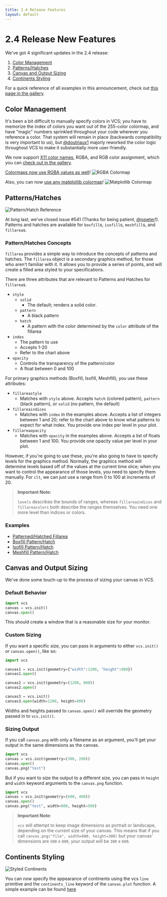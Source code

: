 ```yaml
---
title: 2.4 Release Features
layout: default
---
```


# 2.4 Release New Features

We've got 4 significant updates in the 2.4 release:

1. [Color Management](#color-management)
2. [Patterns/Hatches](#patterns-hatches)
3. [Canvas and Output Sizing](#canvas-and-output-sizing)
4. [Continents Styling](#continents-styling)

For a quick reference of all examples in this announcement, check out [this page in the gallery](http://uvcdat.llnl.gov/gallery.html#2.4).

## Color Management

It's been a bit difficult to manually specify colors in VCS; you have to memorize the index of colors you want out of the 255-color colormap, and have "magic" numbers sprinkled throughout your code wherever you reference a color. That system will remain in place (backwards compatibility is very important to us), but [@doutriaux1](https://github.com/doutriaux1) majorly reworked the color logic throughout VCS to make it substantially more user-friendly.

We now support [X11 color names](https://en.wikipedia.org/wiki/X11_color_names), RGBA, and RGB color assignment, which you can [check out in the gallery](http://uvcdat.llnl.gov/examples/color.html).

[Colormaps now use RGBA values as well](http://uvcdat.llnl.gov/examples/rgba_colormap.html)!
![RGBA Colormap](http://uvcdat.llnl.gov/gallery/fullsize/rgba_colormap.png)

Also, you can now [use any matplotlib colormap](http://uvcdat.llnl.gov/examples/matplotlib_colormaps.html)!
![Matplotlib Colormap](http://uvcdat.llnl.gov/gallery/fullsize/matplotlib_colormaps.png)

## Patterns/Hatches

![Pattern/Hatch Reference](http://uvcdat.llnl.gov/gallery/fullsize/pattern_chart.png)

At long last, we've closed issue #541 (Thanks for being patient, [@jypeter](https://github.com/jypeter)!). Patterns and hatches are available for `boxfill`s, `isofill`s, `meshfill`s, and `fillarea`s.

### Pattern/Hatches Concepts

`fillarea` provides a simple way to introduce the concepts of patterns and hatches. The `fillarea` object is a secondary graphics method, for those who aren't familiar with it. It allows you to provide a series of points, and will create a filled area styled to your specifications.

There are three attributes that are relevant to Patterns and Hatches for `fillarea`s.

* `style`
    * `solid`
        * The default; renders a solid color.
    * `pattern`
        * A black pattern
    * `hatch`
        * A pattern with the color determined by the `color` attribute of the fillarea
* `index`
    * The pattern to use
    * Accepts 1-20
    * Refer to the chart above
* `opacity`
    * Controls the transparency of the pattern/color
    * A float between 0 and 100

For primary graphics methods (Boxfill, Isofill, Meshfill), you use these attributes:

* `fillareastyle`
    * Matches with `style` above. Accepts `hatch` (colored pattern), `pattern` (black pattern), or `solid` (no pattern, the default)
* `fillareaindices`
    * Matches with `index` in the examples above. Accepts a list of integers between 1 and 20; refer to the chart above to know what patterns to expect for what index. You provide one index per level in your plot.
* `fillareaopacity`
    * Matches with `opacity` in the examples above. Accepts a list of floats between 1 and 100. You provide one opacity value per level in your plot.

However, if you're going to use these, you're also going to have to specify levels for the graphics method. Normally, the graphics method will determine levels based off of the values at the current time slice; when you want to control the appearance of those levels, you need to specify them manually. For `clt`, we can just use a range from 0 to 100 at increments of 20.

> **Important Note:**
>
> `levels` describes the bounds of ranges, whereas `fillareaindices` and `fillareacolors`
> both describe the ranges themselves. You need one more level than indices or colors.

### Examples

* [Patterned/Hatched Fillarea](http://uvcdat.llnl.gov/examples/simple_fill.html)
* [Boxfill Pattern/Hatch](http://uvcdat.llnl.gov/examples/boxfill_pattern.html)
* [Isofill Pattern/Hatch](http://uvcdat.llnl.gov/examples/isofill_pattern.html)
* [Meshfill Pattern/Hatch](http://uvcdat.llnl.gov/examples/meshfill_pattern.html)

## Canvas and Output Sizing

We've done some touch-up to the process of sizing your canvas in VCS.

### Default Behavior

```python
import vcs
canvas = vcs.init()
canvas.open()
```

This should create a window that is a reasonable size for your monitor.

### Custom Sizing

If you want a specific size, you can pass in arguments to either `vcs.init()` *or* `canvas.open()`, like so:

```python
import vcs

canvas1 = vcs.init(geometry={"width":1200, "height":800})
canvas1.open()

canvas2 = vcs.init(geometry=(1200, 800))
canvas2.open()

canvas3 = vcs.init()
canvas3.open(width=1200, height=800)
```

Widths and heights passed to `canvas.open()` will override the geometry passed in to `vcs.init()`.

### Sizing Output

If you call `canvas.png` with only a filename as an argument, you'll get your output in the same dimensions as the canvas.

```python
import vcs
canvas = vcs.init(geometry=(300, 200))
canvas.open()
canvas.png("test")
```

But if you want to size the output to a different size, you can pass in `height` and `width` keyword arguments to the `canvas.png` function.

```python
import vcs
canvas = vcs.init(geometry=(600, 400))
canvas.open()
canvas.png("test", width=800, height=500)
```

> **Important Note:**
>
> `vcs` will attempt to keep image dimensions as portrait or landscape, depending on the current size of your canvas.
> This means that if you call `canvas.png("file", width=600, height=300)` but your canvas' dimensions are `500` x `800`,
> your output will be `300` x `600`.

## Continents Styling

![Styled Continents](http://uvcdat.llnl.gov/gallery/fullsize/continents_line.png)

You can now specify the appearance of continents using the vcs `line` primitive and the `continents_line` keyword of the `canvas.plot` function. A simple example can be found [here](http://uvcdat.llnl.gov/examples/continents_line.html)
